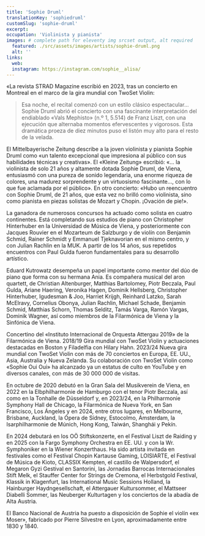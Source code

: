 ```yaml
---
title: 'Sophie Druml'
translationKey: 'sophiedruml'
customSlug: 'sophie-druml'
excerpt:
occupation: 'Violinista y pianista'
images: # complete path for eleventy img srcset output, alt required
  featured: ./src/assets/images/artists/sophie-druml.png
  alt: ''
links:
  web:
  instagram: https://instagram.com/sophie__alisa/
---
```


«La revista STRAD Magazine escribió en 2023, tras un concierto en Montreal en el marco de la gira mundial con TwoSet Violin:

> Esa noche, el recital comenzó con un estilo clásico espectacular... Sophie Druml abrió el concierto con una fascinante interpretación del endiablado «Vals Mephisto» (n.º 1, 5.514) de Franz Liszt, con una ejecución que alternaba momentos efervescentes y vigorosos. Esta dramática proeza de diez minutos puso el listón muy alto para el resto de la velada.

El Mittelbayerische Zeitung describe a la joven violinista y pianista Sophie Druml como «un talento excepcional que impresiona al público con sus habilidades técnicas y creativas». El «Kleine Zeitung» escribió: «... la violinista de solo 21 años y altamente dotada Sophie Druml, de Viena, entusiasmó con una pureza de sonido legendaria, una enorme riqueza de colores, una madurez sorprendente y un virtuosismo fascinante..., con lo que fue aclamada por el público». En otro concierto: «Hubo un reencuentro con Sophie Druml, de 21 años, que esta vez no brilló como violinista, sino como pianista en piezas solistas de Mozart y Chopin. ¡Ovación de pie!».

La ganadora de numerosos concursos ha actuado como solista en cuatro continentes. Está completando sus estudios de piano con Christopher Hinterhuber en la Universidad de Música de Viena, y posteriormente con Jacques Rouvier en el Mozarteum de Salzburgo y de violín con Benjamin Schmid, Rainer Schmidt y Emmanuel Tjeknavorian en el mismo centro, y con Julian Rachlin en la MUK.
A partir de los 14 años, sus repetidos encuentros con Paul Gulda fueron fundamentales para su desarrollo artístico.

Eduard Kutrowatz desempeña un papel importante como mentor del dúo de piano que forma con su hermana Ania. Es compañera musical del aron quartett, de Christian Altenburger, Matthias Bartolomey, Piotr Beczala, Paul Gulda, Ariane Haering, Veronika Hagen, Dominik Hellsberg, Christopher Hinterhuber, Igudesman & Joo, Harriet Krijgh, Reinhard Latzko, Sarah McElravy, Cornelius Obonya, Julian Rachlin, Michael Schade, Benjamin Schmid, Matthias Schorn, Thomas Selditz, Tamás Varga, Ramón Vargas, Dominik Wagner, así como miembros de la Filarmónica de Viena y la Sinfónica de Viena.

Concertino del «Instituto Internacional de Orquesta Attergau 2019» de la Filarmónica de Viena.
2018/19 Gira mundial con TwoSet Violin y actuaciones destacadas en Boston y Filadelfia con Hilary Hahn.
2023/24 Nueva gira mundial con TwoSet Violin con más de 70 conciertos en Europa, EE. UU., Asia, Australia y Nueva Zelanda.
Su colaboración con TwoSet Violin como «Sophie Oui Oui» ha alcanzado ya un estatus de culto en YouTube y en diversos canales, con más de 30 000 000 de visitas.

En octubre de 2020 debutó en la Gran Sala del Musikverein de Viena, en 2022 en la Elbphilharmonie de Hamburgo con el tenor Piotr Beczala, así como en la Tonhalle de Düsseldorf y, en 2023/24, en la Philharmonie Symphony Hall de Chicago, la Filarmónica de Nueva York, en San Francisco, Los Ángeles y en 2024, entre otros lugares, en Melbourne, Brisbane, Auckland, la Ópera de Sídney, Estocolmo, Ámsterdam, la Isarphilharmonie de Múnich, Hong Kong, Taiwán, Shanghái y Pekín.

En 2024 debutará en los OÖ Stiftskonzerte, en el Festival Liszt de Raiding y en 2025 con la Fargo Symphony Orchestra en EE. UU. y con la Wr. Symphoniker en la Wiener Konzerthaus.
Ha sido artista invitada en festivales como el Festival Chopin Kartause Gaming, LOISIARTE, el Festival de Música de Kioto, CLASSIX Kempten, el castillo de Walpersdorf, el Megaron Gyzi Gestival en Santorini, las Jornadas Barrocas Internacionales Stift Melk, el Stauffer Center for Strings de Cremona, el Herbstgold Festival, Klassik in Klagenfurt, las International Music Sessions Holland, la Hainburger Haydngesellschaft, el Attergauer Kultursommer, el Mattseer Diabelli Sommer, las Neuberger Kulturtagen y los conciertos de la abadía de Alta Austria.

El Banco Nacional de Austria ha puesto a disposición de Sophie el violín «ex Moser», fabricado por Pierre Silvestre en Lyon, aproximadamente entre 1830 y 1840.
